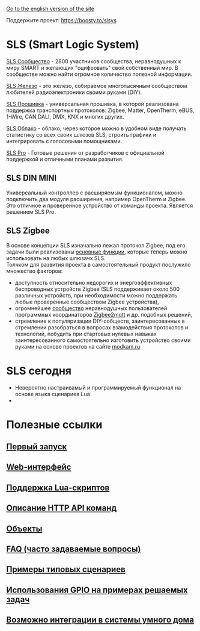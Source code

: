 [Go to the english version of the site](/readme.md)

Поддержите проект: https://boosty.to/slsys

# SLS (Smart Logic System)
[SLS Сообщество](https://t.me/slsys) - 2800 участников сообщества, неравнодушных к миру SMART и желающих "оцифровать" свой собственный мир. В сообществе можно найти огромное количество полезной информации. 

[SLS Железо](/sls_dev_rus.md) - это железо, собираемое многотысячным сообществом любителей радиоэлектроники своими руками (DIY). 

[SLS Прошивка](/sls_firmware_rus.md) - универсальная прошивка, в которой реализована поддержка транспортных протоколов: Zigbee, Matter,  OpenTherm, eBUS, 1-Wire, CAN,DALI,  DMX, KNX и многих других.

[SLS Облако](/sls_cloud_rus.md) -  облако, через которое можно в удобном виде получать статистику со всех своих шлюзов SLS, строить графики и интегрировать с голосовыми помощниками. 

[SLS Pro](/sls_pro_rus.md)  - Готовые решения от разработчиков с официальной поддержкой и отличными планами развития.  


## SLS DIN MINI
Универсальный контроллер с  расширяемым функционалом, можно подключить два модуля расширения, например OpenTherm и Zigbee.  Это отличное и проверенное устройство от команды проекта. Является решением SLS Pro.  

## SLS Zigbee 
В основе концепции SLS изначально лежал протокол Zigbee, под его задачи были реализованы [основные функции](/basic_rus.md), которые теперь можно использовать на любых шлюзачх SLS.  
Толчком для развития проекта в самостоятельный  продукт послужило множество  факторов: 
* доступность относительно недорогих и энергоэффективных беспроводных устройств Zigbee (SLS поддерживает около 500 различных устройств, при необходимости можно поддержать любые проверенные сообществом Zigbee устройства), 
* огромнейшее [сообщество](https://t.me/zigbeer) неравнодушных пользователей программных координаторов [Zigbee2mqtt](https://www.zigbee2mqtt.io/) и др. подобных решений,
* стремление к популяризации DIY-собществ,  заинтересованных в стремлении разобраться в вопросах взамодействия протоколов и технологий,   побудить при стартовых нулевых навыках заинтересованного  самостоятельно изготовить устройство своими руками на основе проектов на сайте [modkam.ru](/https://modkam.ru/)

# SLS сегодня
* Невероятно настраивамый и программируемый функционал на основе языка сценариев Lua
* 

# Полезные ссылки

## [Первый запуск](/firststart_rus.md)
## [Web-интерфейс](/web_rus.md)
## [Поддержка Lua-скриптов](/lua_rus.md)
## [Описание HTTP API команд](/http_api_rus.md)
## [Объекты](/objects_rus.md)
## [FAQ (часто задаваемые вопросы)](/faq_rus.md)
## [Примеры типовых сценариев](/samples_rus.md)
## [Использования GPIO на примерах решаемых задач](/gpio_sample_rus.md)
## [Возможно интеграции в системы умного дома](/integration.md)
